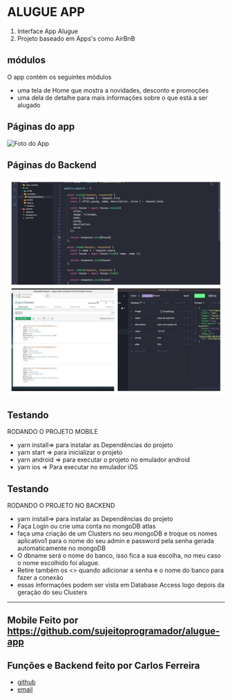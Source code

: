 # ALUGUE APP
1. Interface App Alugue
2. Projeto baseado em Apps's como AirBnB

## módulos

O app contém os seguintes módulos

* uma tela de Home que mostra a novidades, desconto e promoções
* uma dela de detalhe para mais informações sobre o que está a ser alugado

## Páginas do app
![Foto do App](https://camo.githubusercontent.com/7d26ee99837a3a7e8da7b39a30557d60e33b92b4bbca0235ca01163641728894/68747470733a2f2f692e6962622e636f2f314c3931534a762f6d6f636b75702e706e67)

## Páginas do Backend
![backend do App](https://github.com/CarlosSTS/ALUGUE/blob/master/backend.jpeg)

## Testando
RODANDO O PROJETO MOBILE
* yarn install=>  para instalar as  Dependências do projeto
* yarn start => para inicializar o projeto
* yarn android => para executar o projeto no emulador android
* yarn ios => Para executar no emulador iOS

## Testando
RODANDO O PROJETO NO BACKEND
* yarn install=>  para instalar as  Dependências do projeto
* Faça Login ou crie uma conta no mongoDB atlas
* faça uma criação de um Clusters no seu mongoDB e troque os nomes aplicativo1 para o nome do seu admin e password pela senha gerada automaticamente no mongoDB
* O dbname será o nome do banco, isso fica a sua escolha, no meu caso o nome escolhido foi alugue.
* Retire também os <> quando adicionar a senha e o nome do banco para fazer a conexão
* essas informações podem ser vista em Database Access logo depois da geração do seu Clusters

****

## Mobile Feito por https://github.com/sujeitoprogramador/alugue-app

## Funções e Backend feito por Carlos Ferreira
* [github](https://www.github.com/CarlosSTS)
* [email](https://carlossts826@@gmail.com)
